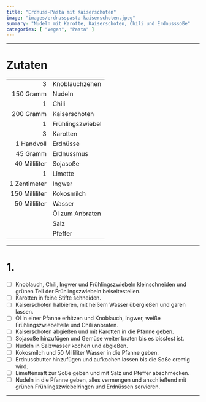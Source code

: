```yaml
---
title: "Erdnuss-Pasta mit Kaiserschoten"
image: "images/erdnusspasta-kaiserschoten.jpeg"
summary: "Nudeln mit Karotte, Kaiserschoten, Chili und Erdnusssoße"
categories: [ "Vegan", "Pasta" ]
---
```


---

# Zutaten

|                |                  |
|---------------:|:-----------------|
|              3 | Knoblauchzehen   |
|      150 Gramm | Nudeln           |
|              1 | Chili            |
|      200 Gramm | Kaiserschoten    |
|              1 | Frühlingszwiebel |
|              3 | Karotten         |
|     1 Handvoll | Erdnüsse         |
|       45 Gramm | Erdnussmus       |
|  40 Milliliter | Sojasoße         |
|              1 | Limette          |
|   1 Zentimeter | Ingwer           |
| 150 Milliliter | Kokosmilch       |
|  50 Milliliter | Wasser           |
|                | Öl zum Anbraten  |
|                | Salz             |
|                | Pfeffer          |

---

# 1.

- [ ] Knoblauch, Chili, Ingwer und Frühlingszwiebeln kleinschneiden und grünen Teil der Frühlingszwiebeln
  beiseitestellen.
- [ ] Karotten in feine Stifte schneiden.
- [ ] Kaiserschoten halbieren, mit heißem Wasser übergießen und garen lassen.
- [ ] Öl in einer Pfanne erhitzen und Knoblauch, Ingwer, weiße Frühlingszwiebelteile und Chili anbraten.
- [ ] Kaiserschoten abgießen und mit Karotten in die Pfanne geben.
- [ ] Sojasoße hinzufügen und Gemüse weiter braten bis es bissfest ist.
- [ ] Nudeln in Salzwasser kochen und abgießen.
- [ ] Kokosmilch und 50 Milliliter Wasser in die Pfanne geben.
- [ ] Erdnussbutter hinzufügen und aufkochen lassen bis die Soße cremig wird.
- [ ] Limettensaft zur Soße geben und mit Salz und Pfeffer abschmecken.
- [ ] Nudeln in die Pfanne geben, alles vermengen und anschließend mit grünen Frühlingszwiebelringen und Erdnüssen
  servieren.

---
